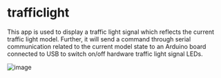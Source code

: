 # trafficlight
This app is used to display a traffic light signal which reflects the current traffic light model. Further, it will send a command through serial communication related to the current model state to an Arduino board connected to USB to switch on/off hardware traffic light signal LEDs.

![image](https://github.com/ssenegas/trafficlight/assets/9662172/4e50ebd8-b824-4b12-9985-b780f83ca6c6)
